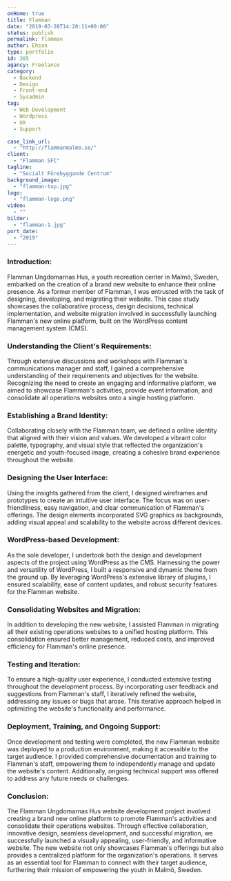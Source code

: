 ```yaml
---
onHome: true
title: Flamman
date: "2019-03-28T14:20:11+00:00"
status: publish
permalink: flamman
author: Ehsan
type: portfolio
id: 385
agancy: Freelance
category:
  - Backend
  - Design
  - Front-end
  - Sysadmin
tag:
  - Web Development
  - Wordpress
  - UX
  - Support

case_link_url:
  - "http://flammanmalmo.se/"
client:
  - "Flamman SFC"
tagline:
  - "Socialt Förebyggande Centrum"
background_image:
  - "flamman-top.jpg"
logo:
  - "flamman-logo.png"
video:
  - ""
bilder:
  - "flamman-1.jpg"
port_date:
  - "2019"
---
```


<h3> Introduction: </h3>
<p>Flamman Ungdomarnas Hus, a youth recreation center in Malmö, Sweden, embarked on the creation of a brand new website to enhance their online presence. As a former member of Flamman, I was entrusted with the task of designing, developing, and migrating their website. This case study showcases the collaborative process, design decisions, technical implementation, and website migration involved in successfully launching Flamman's new online platform, built on the WordPress content management system (CMS).</p>

<h3> Understanding the Client's Requirements: </h3>
<p>Through extensive discussions and workshops with Flamman's communications manager and staff, I gained a comprehensive understanding of their requirements and objectives for the website. Recognizing the need to create an engaging and informative platform, we aimed to showcase Flamman's activities, provide event information, and consolidate all operations websites onto a single hosting platform.</p>

<h3>Establishing a Brand Identity: </h3>
<p>Collaborating closely with the Flamman team, we defined a online identity that aligned with their vision and values. We developed a vibrant color palette, typography, and visual style that reflected the organization's energetic and youth-focused image, creating a cohesive brand experience throughout the website.</p>

<h3> Designing the User Interface: </h3>
<p> Using the insights gathered from the client, I designed wireframes and prototypes to create an intuitive user interface. The focus was on user-friendliness, easy navigation, and clear communication of Flamman's offerings. The design elements incorporated SVG graphics as backgrounds, adding visual appeal and scalability to the website across different devices.</p>

<h3> WordPress-based Development: </h3>
<p>As the sole developer, I undertook both the design and development aspects of the project using WordPress as the CMS. Harnessing the power and versatility of WordPress, I built a responsive and dynamic theme from the ground up. By leveraging WordPress's extensive library of plugins, I ensured scalability, ease of content updates, and robust security features for the Flamman website.</p>

<h3>Consolidating Websites and Migration:</h3>
<p>In addition to developing the new website, I assisted Flamman in migrating all their existing operations websites to a unified hosting platform. This consolidation ensured better management, reduced costs, and improved efficiency for Flamman's online presence.</p>

<h3>Testing and Iteration:</h3>
<p>To ensure a high-quality user experience, I conducted extensive testing throughout the development process. By incorporating user feedback and suggestions from Flamman's staff, I iteratively refined the website, addressing any issues or bugs that arose. This iterative approach helped in optimizing the website's functionality and performance.</p>

<h3>Deployment, Training, and Ongoing Support:</h3>
<p>Once development and testing were completed, the new Flamman website was deployed to a production environment, making it accessible to the target audience. I provided comprehensive documentation and training to Flamman's staff, empowering them to independently manage and update the website's content. Additionally, ongoing technical support was offered to address any future needs or challenges.</p>

<h3>Conclusion:</h3>
<p>The Flamman Ungdomarnas Hus website development project involved creating a brand new online platform to promote Flamman's activities and consolidate their operations websites. Through effective collaboration, innovative design, seamless development, and successful migration, we successfully launched a visually appealing, user-friendly, and informative website. The new website not only showcases Flamman's offerings but also provides a centralized platform for the organization's operations. It serves as an essential tool for Flamman to connect with their target audience, furthering their mission of empowering the youth in Malmö, Sweden.</p>
